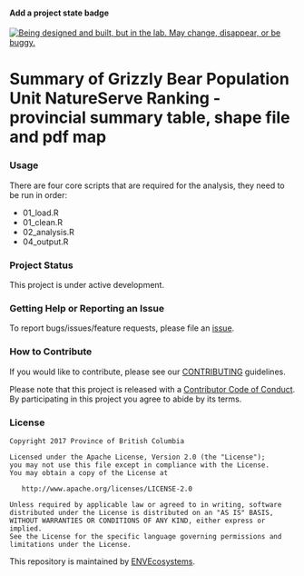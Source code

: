 <!-- README.md is generated from README.Rmd. Please edit that file -->
#### Add a project state badge

<a rel="Exploration" href="https://github.com/BCDevExchange/docs/blob/master/discussion/projectstates.md"><img alt="Being designed and built, but in the lab. May change, disappear, or be buggy." style="border-width:0" src="https://assets.bcdevexchange.org/images/badges/exploration.svg" title="Being designed and built, but in the lab. May change, disappear, or be buggy." /></a>

Summary of Grizzly Bear Population Unit NatureServe Ranking - provincial summary table, shape file and pdf map
==============================================================================================================

### Usage

There are four core scripts that are required for the analysis, they need to be run in order:

-   01\_load.R
-   01\_clean.R
-   02\_analysis.R
-   04\_output.R

### Project Status

This project is under active development.

### Getting Help or Reporting an Issue

To report bugs/issues/feature requests, please file an [issue](https://github.com/bcgov/NatureServe-GBPU-Ranking/issues/).

### How to Contribute

If you would like to contribute, please see our [CONTRIBUTING](CONTRIBUTING.md) guidelines.

Please note that this project is released with a [Contributor Code of Conduct](CODE_OF_CONDUCT.md). By participating in this project you agree to abide by its terms.

### License

    Copyright 2017 Province of British Columbia

    Licensed under the Apache License, Version 2.0 (the "License");
    you may not use this file except in compliance with the License.
    You may obtain a copy of the License at 

       http://www.apache.org/licenses/LICENSE-2.0

    Unless required by applicable law or agreed to in writing, software
    distributed under the License is distributed on an "AS IS" BASIS,
    WITHOUT WARRANTIES OR CONDITIONS OF ANY KIND, either express or implied.
    See the License for the specific language governing permissions and
    limitations under the License.

This repository is maintained by [ENVEcosystems](https://github.com/orgs/bcgov/teams/envecosystems/members).
